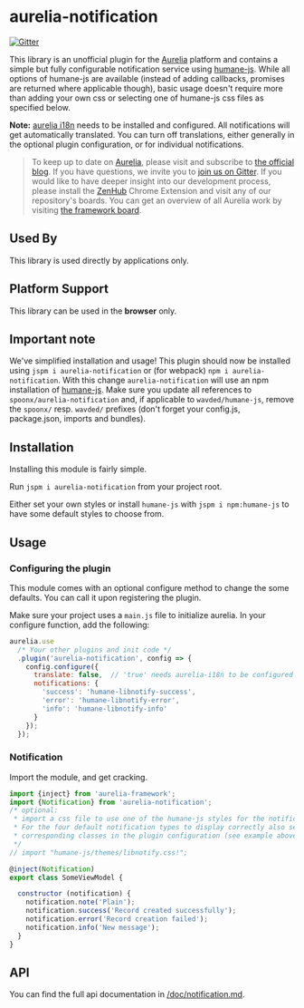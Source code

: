 # aurelia-notification

[![Gitter](https://img.shields.io/gitter/room/nwjs/nw.js.svg?maxAge=2592000?style=plastic)](https://gitter.im/SpoonX/Dev)

This library is an unofficial plugin for the [Aurelia](http://www.aurelia.io/) platform and contains a simple but fully configurable notification service using [humane-js](https://www.npmjs.com/package/humane-js). While all options of humane-js are available (instead of adding callbacks, promises are returned where applicable though), basic usage doesn't require more than adding your own css or selecting one of humane-js css files as specified below.

**Note:** [aurelia i18n](https://github.com/aurelia/i18n) needs to be installed and configured. All notifications will get automatically translated. You can turn off translations, either generally in the optional plugin configuration, or for individual notifications.

> To keep up to date on [Aurelia](http://www.aurelia.io/), please visit and subscribe to [the official blog](http://blog.durandal.io/). If you have questions, we invite you to [join us on Gitter](https://gitter.im/aurelia/discuss). If you would like to have deeper insight into our development process, please install the [ZenHub](https://zenhub.io) Chrome Extension and visit any of our repository's boards. You can get an overview of all Aurelia work by visiting [the framework board](https://github.com/aurelia/framework#boards).

## Used By

This library is used directly by applications only.

## Platform Support

This library can be used in the **browser** only.

## Important note

We've simplified installation and usage! This plugin should now be installed using `jspm i aurelia-notification` or (for webpack) `npm i aurelia-notification`. With this change `aurelia-notification` will use an npm installation of [humane-js](https://www.npmjs.com/package/humane-js). Make sure you update all references to `spoonx/aurelia-notification` and, if applicable to `wavded/humane-js`, remove the `spoonx/` resp. `wavded/` prefixes (don't forget your config.js, package.json, imports and bundles).

## Installation

Installing this module is fairly simple.

Run `jspm i aurelia-notification` from your project root.

Either set your own styles or install `humane-js` with `jspm i npm:humane-js` to have some default styles to choose from.

## Usage

### Configuring the plugin

This module comes with an optional configure method to change the some defaults. You can call it upon registering the plugin.

Make sure your project uses a `main.js` file to initialize aurelia. In your configure function, add the following:

```javascript
aurelia.use
  /* Your other plugins and init code */
  .plugin('aurelia-notification', config => {
    config.configure({
      translate: false,  // 'true' needs aurelia-i18n to be configured
      notifications: {
        'success': 'humane-libnotify-success',
        'error': 'humane-libnotify-error',
        'info': 'humane-libnotify-info'
      }
    });
  });
```

### Notification

Import the module, and get cracking.

```javascript
import {inject} from 'aurelia-framework';
import {Notification} from 'aurelia-notification';
/* optional:
 * import a css file to use one of the humane-js styles for the notifications.
 * For the four default notification types to display correctly also set the
 * corresponding classes in the plugin configuration (see example above).
 */
// import "humane-js/themes/libnotify.css!";

@inject(Notification)
export class SomeViewModel {

  constructor (notification) {
    notification.note('Plain');
    notification.success('Record created successfully');
    notification.error('Record creation failed');
    notification.info('New message');
  }
}
```

## API

You can find the full api documentation in [/doc/notification.md](./doc/notification.md).
